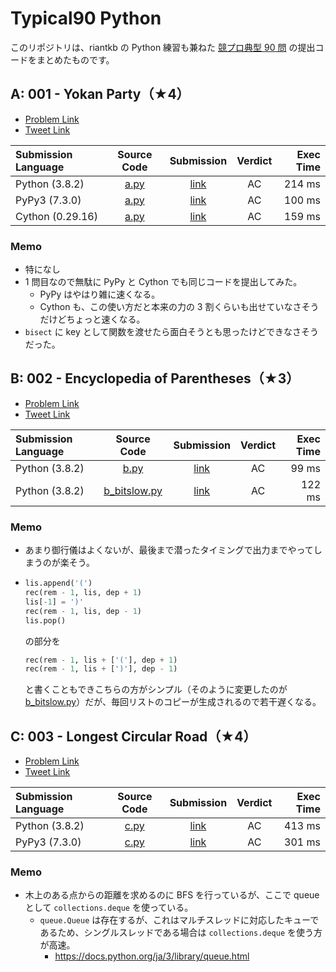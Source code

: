 # Typical90 Python

このリポジトリは、riantkb の Python 練習も兼ねた [競プロ典型 90 問](https://atcoder.jp/contests/typical90) の提出コードをまとめたものです。



## A: 001 - Yokan Party（★4）

- [Problem Link](https://atcoder.jp/contests/typical90/tasks/typical90_a)
- [Tweet Link](https://twitter.com/e869120/status/1376665578513989633)

| Submission Language | Source Code | Submission | Verdict | Exec Time |
| :--- | :---: | :---: | :---: | ---: |
| Python (3.8.2) | [a.py](src/a.py) | [link](https://atcoder.jp/contests/typical90/submissions/21933908) | AC | 214 ms |
| PyPy3 (7.3.0) | [a.py](src/a.py) | [link](https://atcoder.jp/contests/typical90/submissions/21933929) | AC | 100 ms |
| Cython (0.29.16) | [a.py](src/a.py) | [link](https://atcoder.jp/contests/typical90/submissions/21933948) | AC | 159 ms |


### Memo
- 特になし
- 1 問目なので無駄に PyPy と Cython でも同じコードを提出してみた。
  - PyPy はやはり雑に速くなる。
  - Cython も、この使い方だと本来の力の 3 割くらいも出せていなさそうだけどちょっと速くなる。
- `bisect` に key として関数を渡せたら面白そうとも思ったけどできなさそうだった。



## B: 002 - Encyclopedia of Parentheses（★3）

- [Problem Link](https://atcoder.jp/contests/typical90/tasks/typical90_b)
- [Tweet Link](https://twitter.com/e869120/status/1377027868518064129)

| Submission Language | Source Code | Submission | Verdict | Exec Time |
| :--- | :---: | :---: | :---: | ---: |
| Python (3.8.2) | [b.py](src/b.py) | [link](https://atcoder.jp/contests/typical90/submissions/21934332) | AC | 99 ms |
| Python (3.8.2) | [b_bitslow.py](src/b_bitslow.py) | [link](https://atcoder.jp/contests/typical90/submissions/21934351) | AC | 122 ms |


### Memo
- あまり御行儀はよくないが、最後まで潜ったタイミングで出力までやってしまうのが楽そう。
- ```py
  lis.append('(')
  rec(rem - 1, lis, dep + 1)
  lis[-1] = ')'
  rec(rem - 1, lis, dep - 1)
  lis.pop()
  ```
  の部分を
  ```py
  rec(rem - 1, lis + ['('], dep + 1)
  rec(rem - 1, lis + [')'], dep - 1)
  ```
  と書くこともできこちらの方がシンプル（そのように変更したのが [b_bitslow.py](src/b_bitslow.py)）だが、毎回リストのコピーが生成されるので若干遅くなる。



## C: 003 - Longest Circular Road（★4）

- [Problem Link](https://atcoder.jp/contests/typical90/tasks/typical90_c)
- [Tweet Link](https://twitter.com/e869120/status/1377391097836544001)

| Submission Language | Source Code | Submission | Verdict | Exec Time |
| :--- | :---: | :---: | :---: | ---: |
| Python (3.8.2) | [c.py](src/c.py) | [link](https://atcoder.jp/contests/typical90/submissions/21934691) | AC | 413 ms |
| PyPy3 (7.3.0) | [c.py](src/c.py) | [link](https://atcoder.jp/contests/typical90/submissions/21934844) | AC | 301 ms |


### Memo
- 木上のある点からの距離を求めるのに BFS を行っているが、ここで queue として `collections.deque` を使っている。
  - `queue.Queue` は存在するが、これはマルチスレッドに対応したキューであるため、シングルスレッドである場合は `collections.deque` を使う方が高速。
    - https://docs.python.org/ja/3/library/queue.html
